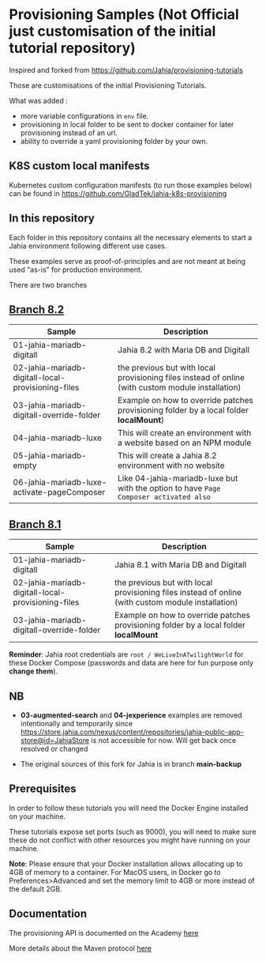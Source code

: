 # Provisioning Samples (Not Official just customisation of the initial tutorial repository)
Inspired and forked from https://github.com/Jahia/provisioning-tutorials

Those are customisations of the initial Provisioning Tutorials.

What was added :
- more variable configurations in `env` file.
- provisioning in local folder to be sent to docker container for later provisioning instead of an url.
- ability to override a yaml provisioning folder by your own.

## K8S custom local manifests
Kubernetes custom configuration manifests (to run those examples below) can be found in https://github.com/GladTek/jahia-k8s-provisioning

## In this repository

Each folder in this repository contains all the necessary elements to start a Jahia environment following different use cases. 

These examples serve as proof-of-principles and are not meant at being used "as-is" for production environment.

There are two branches

## [Branch 8.2](https://github.com/GladTek/jahia-docker-provisioning/tree/8.2)

| Sample | Description |
| --- | --- |
| 01-jahia-mariadb-digitall | Jahia 8.2 with Maria DB and Digitall |
| 02-jahia-mariadb-digitall-local-provisioning-files | the previous but with local provisioning files instead of online (with custom module installation)
| 03-jahia-mariadb-digitall-override-folder | Example on how to override patches provisioning folder by a local folder **localMount**)
| 04-jahia-mariadb-luxe | This will create an environment with a website based on an NPM module
| 05-jahia-mariadb-empty | This will create a Jahia 8.2 environment with no website
| 06-jahia-mariadb-luxe-activate-pageComposer | Like 04-jahia-mariadb-luxe but with the option to have `Page Composer activated also`

## [Branch 8.1](https://github.com/GladTek/jahia-docker-provisioning/tree/8.1)

| Sample | Description |
| --- | --- |
| 01-jahia-mariadb-digitall | Jahia 8.1 with Maria DB and Digitall |
| 02-jahia-mariadb-digitall-local-provisioning-files | the previous but with local provisioning files instead of online (with custom module installation)
| 03-jahia-mariadb-digitall-override-folder | Example on how to override patches provisioning folder by a local folder **localMount**


__Reminder__: Jahia root credentials are `root / WeLiveInATwilightWorld` for these Docker Compose (passwords and data are here for fun purpose only __change them__).

## NB
- __03-augmented-search__ and __04-jexperience__ examples are removed intentionally and temporarily since https://store.jahia.com/nexus/content/repositories/jahia-public-app-store@id=JahiaStore is not accessible for now. Will get back once resolved or changed

- The original sources of this fork for Jahia is in branch **main-backup**

## Prerequisites

In order to follow these tutorials you will need the Docker Engine installed on your machine. 

These tutorials expose set ports (such as 9000), you will need to make sure these do not conflict with other resources you might have running on your machine.

__Note__: Please ensure that your Docker installation allows allocating up to 4GB of memory to a container. For MacOS users, in Docker go to Preferences>Advanced and set the memory limit to 4GB or more instead of the default 2GB.

## Documentation

The provisioning API is documented on the Academy [here](https://academy.jahia.com/documentation/system-administrator/dev-ops/provisioning/about-provisioning)

More details about the Maven protocol [here](https://ops4j1.jira.com/wiki/spaces/paxurl/pages/3833866/Mvn+Protocol)

